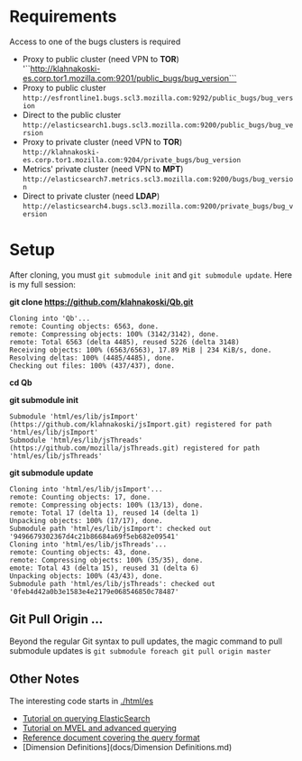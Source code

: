 


Requirements
============

Access to one of the bugs clusters is required

  - Proxy to public cluster (need VPN to **TOR**)<br>'``http://klahnakoski-es.corp.tor1.mozilla.com:9201/public_bugs/bug_version```
  - Proxy to public cluster<br>```http://esfrontline1.bugs.scl3.mozilla.com:9292/public_bugs/bug_version```
  - Direct to the public cluster<br>```http://elasticsearch1.bugs.scl3.mozilla.com:9200/public_bugs/bug_version```
  - Proxy to private cluster (need VPN to **TOR**)<br>```http://klahnakoski-es.corp.tor1.mozilla.com:9204/private_bugs/bug_version```
  - Metrics' private cluster (need VPN to **MPT**)<br>```http://elasticsearch7.metrics.scl3.mozilla.com:9200/bugs/bug_version```
  - Direct to private cluster (need **LDAP**)<br>```http://elasticsearch4.bugs.scl3.mozilla.com:9200/private_bugs/bug_version```

Setup
=====

After cloning, you must ```git submodule init``` and ```git submodule update```.  Here is my full session:

**git clone https://github.com/klahnakoski/Qb.git**
    
    Cloning into 'Qb'...
	remote: Counting objects: 6563, done.
	remote: Compressing objects: 100% (3142/3142), done.
	remote: Total 6563 (delta 4485), reused 5226 (delta 3148)
	Receiving objects: 100% (6563/6563), 17.89 MiB | 234 KiB/s, done.
	Resolving deltas: 100% (4485/4485), done.
	Checking out files: 100% (437/437), done.

**cd Qb**

**git submodule init**

    Submodule 'html/es/lib/jsImport' (https://github.com/klahnakoski/jsImport.git) registered for path 'html/es/lib/jsImport'
    Submodule 'html/es/lib/jsThreads' (https://github.com/mozilla/jsThreads.git) registered for path 'html/es/lib/jsThreads'

**git submodule update**

    Cloning into 'html/es/lib/jsImport'...
    remote: Counting objects: 17, done.
    remote: Compressing objects: 100% (13/13), done.
    remote: Total 17 (delta 1), reused 14 (delta 1)
    Unpacking objects: 100% (17/17), done.
    Submodule path 'html/es/lib/jsImport': checked out '9496679302367d4c21b86684a69f5eb682e09541'
    Cloning into 'html/es/lib/jsThreads'...
    remote: Counting objects: 43, done.
    remote: Compressing objects: 100% (35/35), done.
    emote: Total 43 (delta 15), reused 31 (delta 6)
    Unpacking objects: 100% (43/43), done.
    Submodule path 'html/es/lib/jsThreads': checked out '0feb4d42a0b3e1583e4e2179e068546850c78487'

Git Pull Origin ...
-------------------

Beyond the regular Git syntax to pull updates, the magic command to pull submodule updates is ```git submodule foreach
git pull origin master```


Other Notes
-----------
The interesting code starts in [./html/es](./html/es)

  - [Tutorial on querying ElasticSearch](docs/BZ_Tutorial.md)
  - [Tutorial on MVEL and advanced querying](docs/MVEL_Tutorial.md)
  - [Reference document covering the query format](docs/Qb_Reference.md)
  - [Dimension Definitions](docs/Dimension Definitions.md)